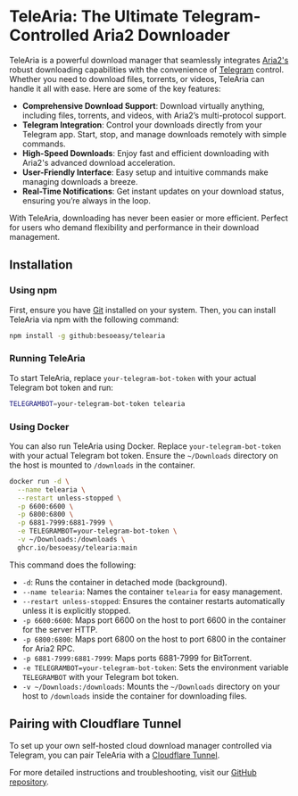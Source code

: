 # TeleAria: The Ultimate Telegram-Controlled Aria2 Downloader

TeleAria is a powerful download manager that seamlessly integrates [Aria2's](https://aria2.github.io/) robust downloading capabilities with the convenience of [Telegram](https://telegram.org/) control. Whether you need to download files, torrents, or videos, TeleAria can handle it all with ease. Here are some of the key features:

- **Comprehensive Download Support**: Download virtually anything, including files, torrents, and videos, with Aria2’s multi-protocol support.
- **Telegram Integration**: Control your downloads directly from your Telegram app. Start, stop, and manage downloads remotely with simple commands.
- **High-Speed Downloads**: Enjoy fast and efficient downloading with Aria2's advanced download acceleration.
- **User-Friendly Interface**: Easy setup and intuitive commands make managing downloads a breeze.
- **Real-Time Notifications**: Get instant updates on your download status, ensuring you’re always in the loop.

With TeleAria, downloading has never been easier or more efficient. Perfect for users who demand flexibility and performance in their download management.

## Installation

### Using npm

First, ensure you have [Git](https://git-scm.com/) installed on your system. Then, you can install TeleAria via npm with the following command:

```bash
npm install -g github:besoeasy/telearia
```

### Running TeleAria

To start TeleAria, replace `your-telegram-bot-token` with your actual Telegram bot token and run:

```bash
TELEGRAMBOT=your-telegram-bot-token telearia
```

### Using Docker

You can also run TeleAria using Docker. Replace `your-telegram-bot-token` with your actual Telegram bot token. Ensure the `~/Downloads` directory on the host is mounted to `/downloads` in the container.

```bash
docker run -d \
  --name telearia \
  --restart unless-stopped \
  -p 6600:6600 \
  -p 6800:6800 \
  -p 6881-7999:6881-7999 \
  -e TELEGRAMBOT=your-telegram-bot-token \
  -v ~/Downloads:/downloads \
  ghcr.io/besoeasy/telearia:main
```

This command does the following:

- `-d`: Runs the container in detached mode (background).
- `--name telearia`: Names the container `telearia` for easy management.
- `--restart unless-stopped`: Ensures the container restarts automatically unless it is explicitly stopped.
- `-p 6600:6600`: Maps port 6600 on the host to port 6600 in the container for the server HTTP.
- `-p 6800:6800`: Maps port 6800 on the host to port 6800 in the container for Aria2 RPC.
- `-p 6881-7999:6881-7999`: Maps ports 6881-7999 for BitTorrent.
- `-e TELEGRAMBOT=your-telegram-bot-token`: Sets the environment variable `TELEGRAMBOT` with your Telegram bot token.
- `-v ~/Downloads:/downloads`: Mounts the `~/Downloads` directory on your host to `/downloads` inside the container for downloading files.

## Pairing with Cloudflare Tunnel

To set up your own self-hosted cloud download manager controlled via Telegram, you can pair TeleAria with a [Cloudflare Tunnel](https://developers.cloudflare.com/cloudflare-one/connections/connect-apps/).

For more detailed instructions and troubleshooting, visit our [GitHub repository](https://github.com/besoeasy/telearia).